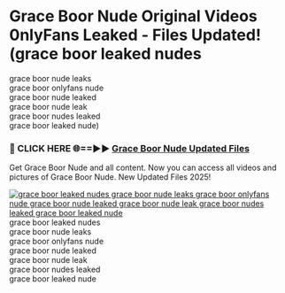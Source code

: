# Grace Boor Nude Original Videos 0nlyFans Leaked - Files Updated! (grace boor leaked nudes<br>
grace boor nude leaks<br>
grace boor onlyfans nude<br>
grace boor nude leaked<br>
grace boor nude leak<br>
grace boor nudes leaked<br>
grace boor leaked nude)

<h3>🔴 CLICK HERE 🌐==►► <a href="https://tinyurl.com/2p9ay9w9" rel="nofollow">Grace Boor Nude Updated Files</a></h3>

Get Grace Boor Nude and all content. Now you can access all videos and pictures of Grace Boor Nude. New Updated Files 2025!

[![grace boor leaked nudes<br>
grace boor nude leaks<br>
grace boor onlyfans nude<br>
grace boor nude leaked<br>
grace boor nude leak<br>
grace boor nudes leaked<br>
grace boor leaked nude](https://i.imgur.com/KQgVmj3.gif)](https://tinyurl.com/2p9ay9w9)
grace boor leaked nudes<br>
grace boor nude leaks<br>
grace boor onlyfans nude<br>
grace boor nude leaked<br>
grace boor nude leak<br>
grace boor nudes leaked<br>
grace boor leaked nude